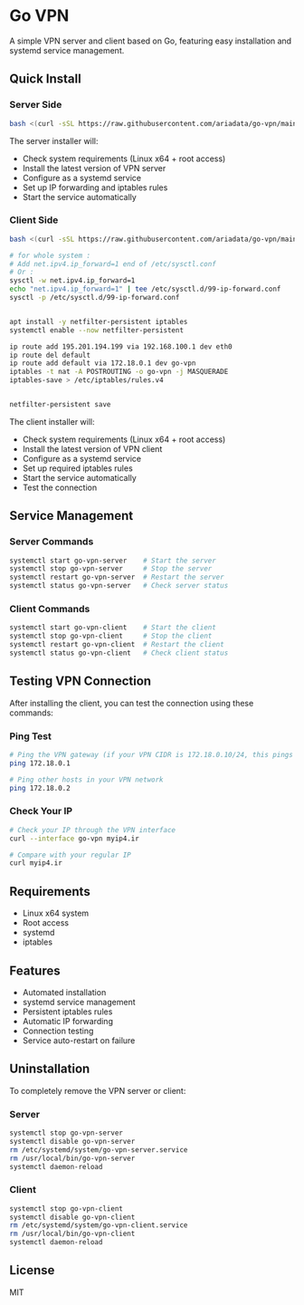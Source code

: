 # Go VPN

A simple VPN server and client based on Go, featuring easy installation and systemd service management.

## Quick Install

### Server Side
```bash
bash <(curl -sSL https://raw.githubusercontent.com/ariadata/go-vpn/main/installer-server.sh)
```

The server installer will:
- Check system requirements (Linux x64 + root access)
- Install the latest version of VPN server
- Configure as a systemd service
- Set up IP forwarding and iptables rules
- Start the service automatically

### Client Side
```bash
bash <(curl -sSL https://raw.githubusercontent.com/ariadata/go-vpn/main/installer-client.sh)

# for whole system :
# Add net.ipv4.ip_forward=1 end of /etc/sysctl.conf
# Or :
sysctl -w net.ipv4.ip_forward=1
echo "net.ipv4.ip_forward=1" | tee /etc/sysctl.d/99-ip-forward.conf
sysctl -p /etc/sysctl.d/99-ip-forward.conf


apt install -y netfilter-persistent iptables
systemctl enable --now netfilter-persistent

ip route add 195.201.194.199 via 192.168.100.1 dev eth0
ip route del default
ip route add default via 172.18.0.1 dev go-vpn
iptables -t nat -A POSTROUTING -o go-vpn -j MASQUERADE
iptables-save > /etc/iptables/rules.v4


netfilter-persistent save
```

The client installer will:
- Check system requirements (Linux x64 + root access)
- Install the latest version of VPN client
- Configure as a systemd service
- Set up required iptables rules
- Start the service automatically
- Test the connection

## Service Management

### Server Commands
```bash
systemctl start go-vpn-server    # Start the server
systemctl stop go-vpn-server     # Stop the server
systemctl restart go-vpn-server  # Restart the server
systemctl status go-vpn-server   # Check server status
```

### Client Commands
```bash
systemctl start go-vpn-client    # Start the client
systemctl stop go-vpn-client     # Stop the client
systemctl restart go-vpn-client  # Restart the client
systemctl status go-vpn-client   # Check client status
```

## Testing VPN Connection

After installing the client, you can test the connection using these commands:

### Ping Test
```bash
# Ping the VPN gateway (if your VPN CIDR is 172.18.0.10/24, this pings 172.18.0.1)
ping 172.18.0.1

# Ping other hosts in your VPN network
ping 172.18.0.2
```

### Check Your IP
```bash
# Check your IP through the VPN interface
curl --interface go-vpn myip4.ir

# Compare with your regular IP
curl myip4.ir
```

## Requirements
- Linux x64 system
- Root access
- systemd
- iptables

## Features
- Automated installation
- systemd service management
- Persistent iptables rules
- Automatic IP forwarding
- Connection testing
- Service auto-restart on failure

## Uninstallation
To completely remove the VPN server or client:

### Server
```bash
systemctl stop go-vpn-server
systemctl disable go-vpn-server
rm /etc/systemd/system/go-vpn-server.service
rm /usr/local/bin/go-vpn-server
systemctl daemon-reload
```

### Client
```bash
systemctl stop go-vpn-client
systemctl disable go-vpn-client
rm /etc/systemd/system/go-vpn-client.service
rm /usr/local/bin/go-vpn-client
systemctl daemon-reload
```

## License
MIT